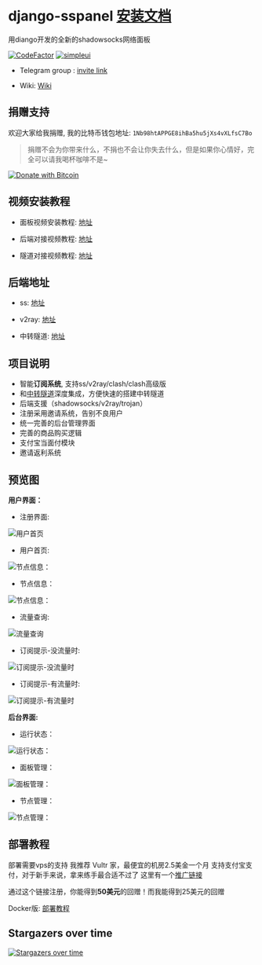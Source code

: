# django-sspanel [安装文档](https://ehco1996.github.io/django-sspanel/)

用diango开发的全新的shadowsocks网络面板

[![CodeFactor](https://www.codefactor.io/repository/github/ehco1996/django-sspanel/badge)](https://www.codefactor.io/repository/github/ehco1996/django-sspanel)
[![simpleui](https://img.shields.io/badge/developing%20with-Simpleui-2077ff.svg)](https://github.com/newpanjing/simpleui)

* Telegram group : [invite link](https://t.me/Ehcobreakwa11)

* Wiki: [Wiki](https://github.com/Ehco1996/django-sspanel/wiki)

## 捐赠支持

欢迎大家给我捐赠, 我的比特币钱包地址: `1Nb98htAPPGE8ihBa5hu5jXs4vXLfsC7Bo`

> 捐赠不会为你带来什么，不捐也不会让你失去什么，但是如果你心情好，完全可以请我喝杯咖啡不是~

[![Donate with Bitcoin](https://en.cryptobadges.io/badge/big/1Nb98htAPPGE8ihBa5hu5jXs4vXLfsC7Bo?showBalance=true)](https://en.cryptobadges.io/donate/1Nb98htAPPGE8ihBa5hu5jXs4vXLfsC7Bo)

## 视频安装教程

* 面板视频安装教程: [地址](https://youtu.be/BRHcdGeufvY)

* 后端对接视频教程: [地址](https://youtu.be/QNbnya1HHU0)

* 隧道对接视频教程: [地址](https://youtu.be/R4U0NZaMUeY)

## 后端地址

* ss: [地址](https://github.com/Ehco1996/aioshadowsocks)

* v2ray: [地址](https://github.com/Ehco1996/v2scar)

* 中转隧道: [地址](https://github.com/Ehco1996/ehco)

## 项目说明

* 智能**订阅系统**, 支持ss/v2ray/clash/clash高级版
* 和[中转隧道](https://github.com/Ehco1996/ehco)深度集成，方便快速的搭建中转隧道
* 后端支援（shadowsocks/v2ray/trojan）
* 注册采用邀请系统，告别不良用户
* 统一完善的后台管理界面
* 完善的商品购买逻辑
* 支付宝当面付模块
* 邀请返利系统

## 预览图

**用户界面：**

* 注册界面:

![用户首页](https://user-images.githubusercontent.com/24697284/53059324-5dfaf000-34f1-11e9-9454-a828237b263d.png)

* 用户首页:

![节点信息：](https://user-images.githubusercontent.com/24697284/53059228-12e0dd00-34f1-11e9-8b15-e832c182d010.png)

* 节点信息：

![节点信息：](https://user-images.githubusercontent.com/24697284/53059231-13797380-34f1-11e9-8702-39c9063dd049.png)

* 流量查询:

![流量查询](https://user-images.githubusercontent.com/24697284/53059233-14120a00-34f1-11e9-94f3-b2ca2ab88882.png)

* 订阅提示-没流量时:

![订阅提示-没流量时](https://user-images.githubusercontent.com/24697284/99466113-c7ce5500-2976-11eb-9fab-15930166d77f.png)

* 订阅提示-有流量时:

![订阅提示-有流量时](https://user-images.githubusercontent.com/24697284/99466125-cbfa7280-2976-11eb-9b42-d3cf539ab449.png)

**后台界面:**

* 运行状态：

![运行状态：](https://user-images.githubusercontent.com/24697284/101553287-515dc980-39ef-11eb-9e96-7b05f10befc6.png)

* 面板管理：

![面板管理：](https://user-images.githubusercontent.com/24697284/99465482-80939480-2975-11eb-9ab5-b0b88a6f6f1a.png)

* 节点管理：

![节点管理：](https://user-images.githubusercontent.com/24697284/99465561-a751cb00-2975-11eb-87bb-a35303ef1a8d.png)

## 部署教程

部署需要vps的支持
我推荐 Vultr 家，最便宜的机房2.5美金一个月
支持支付宝支付，对于新手来说，拿来练手最合适不过了
这里有一个[推广链接](https://www.vultr.com/?ref=7914717-4F)

通过这个链接注册，你能得到**50美元**的回赠！而我能得到25美元的回赠

Docker版: [部署教程](https://github.com/Ehco1996/django-sspanel/wiki/docker%E9%83%A8%E7%BD%B2)

## Stargazers over time

[![Stargazers over time](https://starchart.cc/Ehco1996/django-sspanel.svg)](https://starchart.cc/Ehco1996/django-sspanel)
